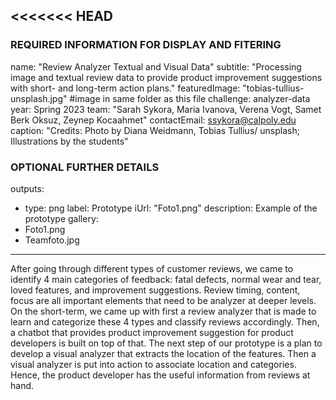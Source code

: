 <<<<<<< HEAD
---
### REQUIRED INFORMATION FOR DISPLAY AND FITERING
name: "Review Analyzer Textual and Visual Data"
subtitle: "Processing image and textual review data to provide product improvement suggestions with short- and long-term action plans."
featuredImage: "tobias-tullius-unsplash.jpg" #image in same folder as this file
challenge: analyzer-data
year: Spring 2023
team: "Sarah Sykora, Maria Ivanova, Verena Vogt, Samet Berk Oksuz, Zeynep Kocaahmet"
contactEmail: ssykora@calpoly.edu
caption: "Credits: Photo by Diana Weidmann, Tobias Tullius/ unsplash; Illustrations by the students"

### OPTIONAL FURTHER DETAILS
outputs:
  - type: png
    label: Prototype
    iUrl: "Foto1.png"
    description: Example of the prototype
gallery:
  - Foto1.png
  - Teamfoto.jpg
---

After going through different types of customer reviews, we came to identify 4 main categories of feedback: fatal defects, normal wear and tear, loved features, and improvement suggestions. Review timing, content, focus are all important elements that need to be analyzer at deeper levels. On the short-term, we came up with first a review analyzer that is made to learn and categorize these 4 types and classify reviews accordingly. Then, a chatbot that provides product improvement suggestion for product developers is built on top of that. The next step of our prototype is a plan to develop a visual analyzer that extracts the location of the features. Then a visual analyzer is put into action to associate location and categories. Hence, the product developer has the useful information from reviews at hand.
